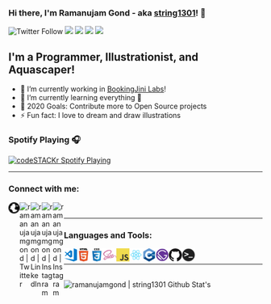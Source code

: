 ### Hi there, I'm Ramanujam Gond - aka [string1301][website]! 👋
![Twitter Follow](https://img.shields.io/twitter/follow/vsvinit0?color=%231DA1F2&label=Ramanujam%20Gond&logo=Twitter&logoColor=%231DA1F2&style=for-the-badge)
<img src="https://img.shields.io/badge/c++%20-%2300599C.svg?&style=for-the-badge&logo=c%2B%2B&ogoColor=white"/>
<img src="https://img.shields.io/badge/dart-%230175C2.svg?&style=for-the-badge&logo=dart&logoColor=white"/>
<img src="https://img.shields.io/badge/git%20-%23F05033.svg?&style=for-the-badge&logo=git&logoColor=white"/>
<img src="https://img.shields.io/badge/AWS%20-%23FF9900.svg?&style=for-the-badge&logo=amazon-aws&logoColor=white"/>

## I'm a Programmer, Illustrationist, and Aquascaper!

- 🔭 I’m currently working in [BookingJini Labs][companyWebsite]!
- 🌱 I’m currently learning everything 🤣
- 🥅 2020 Goals: Contribute more to Open Source projects
- ⚡ Fun fact: I love to dream and draw illustrations

### Spotify Playing 🎧
[<img src="https://now-playing-codestackr.vercel.app/api/spotify-playing" alt="codeSTACKr Spotify Playing" width="350" />](https://open.spotify.com/user/swyqyimdc12jajde4vpwd2x1b)

---

### Connect with me:

[<img align="left" alt="ramanujamgond | string1301" width="22px" src="https://raw.githubusercontent.com/iconic/open-iconic/master/svg/globe.svg" />][website]
[<img align="left" alt="ramanujamgond | Twitter" width="22px" src="https://cdn.jsdelivr.net/npm/simple-icons@v3/icons/twitter.svg" />][twitter]
[<img align="left" alt="ramanujamgond | LinkedIn" width="22px" src="https://cdn.jsdelivr.net/npm/simple-icons@v3/icons/linkedin.svg" />][linkedin]
[<img align="left" alt="ramanujamgond | Instagram" width="22px" src="https://cdn.jsdelivr.net/npm/simple-icons@v3/icons/instagram.svg" />][instagram]
[<img align="left" alt="ramanujamgond | Instagram" width="22px" src="https://cdn.jsdelivr.net/npm/simple-icons@3.5.0/icons/facebook.svg" />][facebook]<br />

---

### Languages and Tools:

<img align="left" alt="Visual Studio Code" width="26px" src="https://raw.githubusercontent.com/github/explore/80688e429a7d4ef2fca1e82350fe8e3517d3494d/topics/visual-studio-code/visual-studio-code.png" />
<img align="left" alt="HTML5" width="26px" src="https://raw.githubusercontent.com/github/explore/80688e429a7d4ef2fca1e82350fe8e3517d3494d/topics/html/html.png" />
<img align="left" alt="CSS3" width="26px" src="https://raw.githubusercontent.com/github/explore/80688e429a7d4ef2fca1e82350fe8e3517d3494d/topics/css/css.png" />
<img align="left" alt="Sass" width="26px" src="https://raw.githubusercontent.com/github/explore/80688e429a7d4ef2fca1e82350fe8e3517d3494d/topics/sass/sass.png" />
<img align="left" alt="JavaScript" width="26px" src="https://raw.githubusercontent.com/github/explore/80688e429a7d4ef2fca1e82350fe8e3517d3494d/topics/javascript/javascript.png" />
<img align="left" alt="React" width="26px" src="https://raw.githubusercontent.com/github/explore/80688e429a7d4ef2fca1e82350fe8e3517d3494d/topics/react/react.png" />
<img align="left" alt="C++" width="26px" src="https://raw.githubusercontent.com/github/explore/80688e429a7d4ef2fca1e82350fe8e3517d3494d/topics/cpp/cpp.png" />
<img align="left" alt="Gatsby" width="26px" src="https://raw.githubusercontent.com/github/explore/e94815998e4e0713912fed477a1f346ec04c3da2/topics/gatsby/gatsby.png" />
<img align="left" alt="GitHub" width="26px" src="https://raw.githubusercontent.com/github/explore/78df643247d429f6cc873026c0622819ad797942/topics/github/github.png" />
<img align="left" alt="Terminal" width="26px" src="https://raw.githubusercontent.com/github/explore/80688e429a7d4ef2fca1e82350fe8e3517d3494d/topics/terminal/terminal.png" />
<br />

---
<br />
<img align="left" alt="ramanujamgond | string1301 Github Stat's" src="https://github-readme-stats.ramanujamgond.vercel.app/api?username=ramanujamgond&show_icons=true&theme=radical" />


[website]: https://github.com/ramanujamgond
[companyWebsite]: http://business.bookingjini.com/
[twitter]: https://twitter.com/vsvinit0
[instagram]: https://www.instagram.com/string_1301/
[linkedin]: https://www.linkedin.com/in/ramanujamgond/
[facebook]: https://www.facebook.com/vsvinit0/
